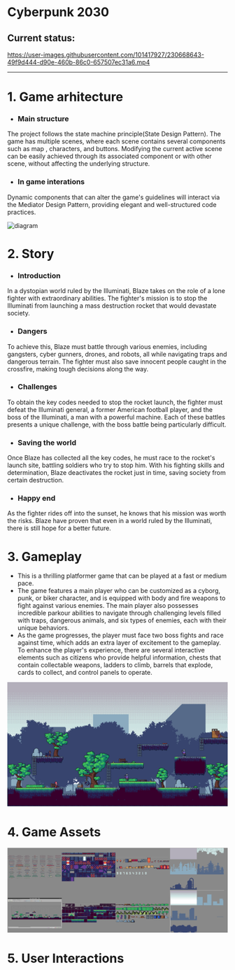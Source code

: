 # Cyberpunk 2030
## Current status:
https://user-images.githubusercontent.com/101417927/230668643-49f9d444-d90e-460b-86c0-657507ec31a6.mp4

-------
# 1. Game arhitecture
- ### Main structure
 The project follows the state machine principle(State Design Pattern). The game has multiple scenes, where each scene contains several components such as map , characters, and buttons. Modifying the current active scene can be easily achieved through its associated component or with other scene, without affecting the underlying structure.

- ### In game interations 
Dynamic components that can alter the game's guidelines will interact via the Mediator Design Pattern, providing elegant and well-structured code practices.

![diagram](https://user-images.githubusercontent.com/101417927/230668825-a2e3dc14-3266-4e0c-bc8f-3e016102440d.png)

# 2. Story  

- ### Introduction
 In a dystopian world ruled by the Illuminati, Blaze takes on the role of a lone fighter with extraordinary abilities. The fighter's mission is to stop the Illuminati from launching a mass destruction rocket that would devastate society.

- ###  Dangers
 To achieve this, Blaze must battle through various enemies, including gangsters, cyber gunners, drones, and robots, all while navigating traps and dangerous terrain. The fighter must also save innocent people caught in the crossfire, making tough decisions along the way.

- ###  Challenges
 To obtain the key codes needed to stop the rocket launch, the fighter must defeat the Illuminati general, a former American football player, and the boss of the Illuminati, a man with a powerful machine. Each of these battles presents a unique challenge, with the boss battle being particularly difficult.

- ### Saving the world
 Once Blaze has collected all the key codes, he must race to the rocket's launch site, battling soldiers who try to stop him. With his fighting skills and determination, Blaze deactivates the rocket just in time, saving society from certain destruction.

- ### Happy end
 As the fighter rides off into the sunset, he knows that his mission was worth the risks. Blaze have proven that even in a world ruled by the Illuminati, there is still hope for a better future.

# 3. Gameplay
- This is a thrilling platformer game that can be played at a fast or medium pace.
- The game features a main player who can be customized as a cyborg, punk, or biker character, and is equipped with body and fire weapons to fight against various enemies. The main player also possesses incredible parkour abilities to navigate through challenging levels filled with traps, dangerous animals, and six types of enemies, each with their unique behaviors.
- As the game progresses, the player must face two boss fights and race against time, which adds an extra layer of excitement to the gameplay. To enhance the player's experience, there are several interactive elements such as citizens who provide helpful information, chests that contain collectable weapons, ladders to climb, barrels that explode, cards to collect, and control panels to operate.

![Example Image](presentation_resources/game_preview.png "GamePreview")

# 4. Game Assets
![Example Image](presentation_resources/all_assets.png "Resources")


# 5. User Interactions
